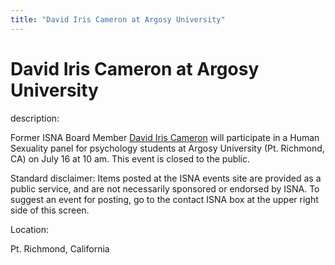 ```yaml
---
title: "David Iris Cameron at Argosy University"
---
```


# David Iris Cameron at Argosy University

  
description:  
  


Former ISNA Board Member [David Iris Cameron][1] will participate in a Human Sexuality panel for psychology students at Argosy University (Pt. Richmond, CA) on July 16 at 10 am. This event is closed to the public.

  
  


Standard disclaimer: Items posted at the ISNA events site are provided as a public service, and are not necessarily sponsored or endorsed by ISNA. To suggest an event for posting, go to the contact ISNA box at the upper right side of this screen.

  


  


  
Location:  
  
Pt. Richmond, California

 [1]: /about/cameron